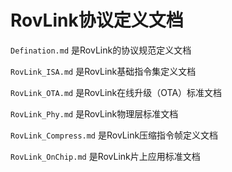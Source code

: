 # RovLink协议定义文档

`Defination.md` 是RovLink的协议规范定义文档

`RovLink_ISA.md` 是RovLink基础指令集定义文档

`RovLink_OTA.md` 是RovLink在线升级（OTA）标准文档

`RovLink_Phy.md` 是RovLink物理层标准文档

`RovLink_Compress.md` 是RovLink压缩指令帧定义文档

`RovLink_OnChip.md` 是RovLink片上应用标准文档